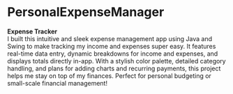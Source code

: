 # PersonalExpenseManager


**Expense Tracker**  
I built this intuitive and sleek expense management app using Java and Swing to make tracking my income and expenses super easy. It features real-time data entry, dynamic breakdowns for income and expenses, and displays totals directly in-app. With a stylish color palette, detailed category handling, and plans for adding charts and recurring payments, this project helps me stay on top of my finances. Perfect for personal budgeting or small-scale financial management!
